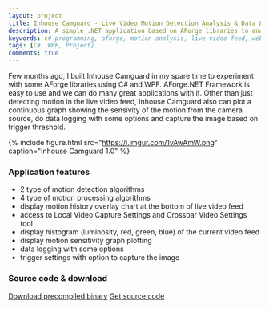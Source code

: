 ```yaml
---
layout: project
title: Inhouse Camguard - Live Video Motion Detection Analysis & Data Logging
description: A simple .NET application based on AForge libraries to analyze motion, capture image and data logging from a live webcam feed.
keywords: c# programming, aforge, motion analysis, live video feed, webcam streaming, motion detection, data logging
tags: [C#, WPF, Project]
comments: true
---
```


Few months ago, I built Inhouse Camguard in my spare time to experiment with some AForge libraries using C# and WPF. AForge.NET Framework is easy to use and we can do many great applications with it. Other than just detecting motion in the live video feed, Inhouse Camguard also can plot a continuous graph showing the sensivity of the motion from the camera source, do data logging with some options and capture the image based on trigger threshold.

{% include figure.html src="https://i.imgur.com/1vAwAmW.png" caption="Inhouse Camguard 1.0" %}

### Application features

- 2 type of motion detection algorithms
- 4 type of motion processing algorithms
- display motion history overlay chart at the bottom of live video feed
- access to Local Video Capture Settings and Crossbar Video Settings tool
- display histogram (luminosity, red, green, blue) of the current video feed
- display motion sensitivity graph plotting
- data logging with some options
- trigger settings with option to capture the image

### Source code & download

<a href="https://github.com/heiswayi/inhousecamguard/releases" class="button big">Download precompiled binary</a> <a href="https://github.com/heiswayi/inhousecamguard" class="button big">Get source code</a>